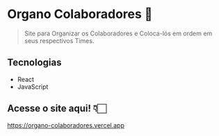 # Organo Colaboradores 📌
> Site para Organizar os Colaboradores e Coloca-lós em ordem em seus respectivos Times.

## Tecnologias
* React
* JavaScript

## Acesse o site aqui! 👇🏻
https://organo-colaboradores.vercel.app
